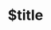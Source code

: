 ---
title: $title
second_title: Aspose.Slides for Android via Java API Reference
description: $description
type: docs
weight: $weight
url: /androidjava/$ref/
---